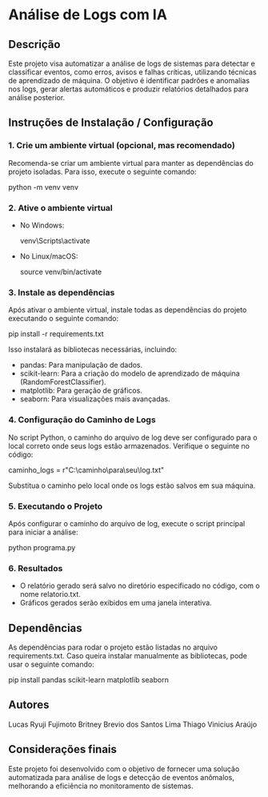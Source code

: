 # Análise de Logs com IA

## Descrição

Este projeto visa automatizar a análise de logs de sistemas para detectar e classificar eventos, como erros, avisos e falhas críticas, utilizando técnicas de aprendizado de máquina. O objetivo é identificar padrões e anomalias nos logs, gerar alertas automáticos e produzir relatórios detalhados para análise posterior.

## Instruções de Instalação / Configuração

### 1. Crie um ambiente virtual (opcional, mas recomendado)

Recomenda-se criar um ambiente virtual para manter as dependências do projeto isoladas. Para isso, execute o seguinte comando:

python -m venv venv

### 2. Ative o ambiente virtual

- No Windows:

  venv\Scripts\activate

- No Linux/macOS:

  source venv/bin/activate

### 3. Instale as dependências

Após ativar o ambiente virtual, instale todas as dependências do projeto executando o seguinte comando:

pip install -r requirements.txt

Isso instalará as bibliotecas necessárias, incluindo:

- pandas: Para manipulação de dados.
- scikit-learn: Para a criação do modelo de aprendizado de máquina (RandomForestClassifier).
- matplotlib: Para geração de gráficos.
- seaborn: Para visualizações mais avançadas.

### 4. Configuração do Caminho de Logs

No script Python, o caminho do arquivo de log deve ser configurado para o local correto onde seus logs estão armazenados. Verifique o seguinte no código:

caminho_logs = r"C:\caminho\para\seu\log.txt"

Substitua o caminho pelo local onde os logs estão salvos em sua máquina.

### 5. Executando o Projeto

Após configurar o caminho do arquivo de log, execute o script principal para iniciar a análise:

python programa.py

### 6. Resultados

- O relatório gerado será salvo no diretório especificado no código, com o nome relatorio.txt.
- Gráficos gerados serão exibidos em uma janela interativa.

## Dependências

As dependências para rodar o projeto estão listadas no arquivo requirements.txt. Caso queira instalar manualmente as bibliotecas, pode usar o seguinte comando:

pip install pandas scikit-learn matplotlib seaborn

## Autores

Lucas Ryuji Fujimoto
Britney Brevio dos Santos Lima
Thiago Vinicius Araújo

## Considerações finais

Este projeto foi desenvolvido com o objetivo de fornecer uma solução automatizada para análise de logs e detecção de eventos anômalos, melhorando a eficiência no monitoramento de sistemas.
